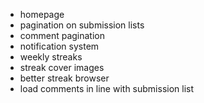 
* homepage
* pagination on submission lists
* comment pagination
* notification system
* weekly streaks
* streak cover images
* better streak browser
* load comments in line with submission list

